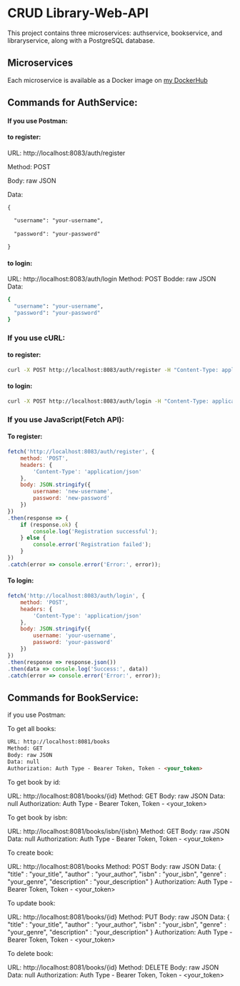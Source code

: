 # CRUD Library-Web-API
This project contains three microservices: authservice, bookservice, and libraryservice, along with a PostgreSQL database.

## Microservices

Each microservice is available as a Docker image on [my DockerHub](https://hub.docker.com/r/sukharevichdima/microservicesmanager)

## Commands for AuthService:
#### If you use Postman:

#### to register:

URL: http://localhost:8083/auth/register

Method: POST

Body: raw JSON

Data:
```HTML
{

  "username": "your-username",
  
  "password": "your-password"
  
}
```
#### to login:

URL: http://localhost:8083/auth/login 
Method: POST
Bodde: raw JSON
Data:
```bash
{
  "username": "your-username",
  "password": "your-password"
}
```

### If you use cURL:

#### to register:
```bash
curl -X POST http://localhost:8083/auth/register -H "Content-Type: application/json" -d '{"username":"your-username", "password":"your-password"}'
```
#### to login:
```bash
curl -X POST http://localhost:8083/auth/login -H "Content-Type: application/json" -d '{"username":"your-username", "password":"your-password"}'
```


### If you use JavaScript(Fetch API):

#### To register:
```JavaScript 
fetch('http://localhost:8083/auth/register', {
    method: 'POST',
    headers: {
        'Content-Type': 'application/json'
    },
    body: JSON.stringify({
        username: 'new-username',
        password: 'new-password'
    })
})
.then(response => {
    if (response.ok) {
        console.log('Registration successful');
    } else {
        console.error('Registration failed');
    }
})
.catch(error => console.error('Error:', error));
```

#### To login:
```JavaScript
fetch('http://localhost:8083/auth/login', {
    method: 'POST',
    headers: {
        'Content-Type': 'application/json'
    },
    body: JSON.stringify({
        username: 'your-username',
        password: 'your-password'
    })
})
.then(response => response.json())
.then(data => console.log('Success:', data))
.catch(error => console.error('Error:', error));
```

## Commands for BookService:

if you use Postman:

To get all books:
```HTML
URL: http://localhost:8081/books
Method: GET
Body: raw JSON
Data: null
Authorization: Auth Type - Bearer Token, Token - <your_token>
```

To get book by id:

URL: http://localhost:8081/books/{id}
Method: GET
Body: raw JSON
Data: null
Authorization: Auth Type - Bearer Token, Token - <your_token>

To get book by isbn:

URL: http://localhost:8081/books/isbn/{isbn}
Method: GET
Body: raw JSON
Data: null
Authorization: Auth Type - Bearer Token, Token - <your_token>

To create book:

URL: http://localhost:8081/books
Method: POST
Body: raw JSON
Data: 
{
   "title" : "your_title",
   "author" : "your_author",
   "isbn" : "your_isbn",
   "genre" : "your_genre",
   "description" : "your_description"
}
Authorization: Auth Type - Bearer Token, Token - <your_token>

To update book:

URL: http://localhost:8081/books/{id}
Method: PUT
Body: raw JSON
Data:
{
   "title" : "your_title",
   "author" : "your_author",
   "isbn" : "your_isbn",
   "genre" : "your_genre",
   "description" : "your_description"
}
Authorization: Auth Type - Bearer Token, Token - <your_token>

To delete book:

URL: http://localhost:8081/books/{id}
Method: DELETE
Body: raw JSON
Data: null
Authorization: Auth Type - Bearer Token, Token - <your_token>
